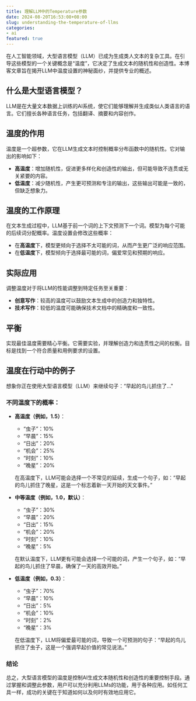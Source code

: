 ```yaml
---
title: 理解LLM中的Temperature参数
date: 2024-08-20T16:53:08+08:00
slug: understanding-the-temperature-of-llms
categories: 
- ai
featured: true
---
```

在人工智能领域，大型语言模型（LLM）已成为生成类人文本的复杂工具。在引导这些模型的一个关键概念是“温度”，它决定了生成文本的随机性和创造性。本博客文章旨在揭开LLM中温度设置的神秘面纱，并提供专业的概述。

<!--more-->

## 什么是大型语言模型？

LLM是在大量文本数据上训练的AI系统，使它们能够理解并生成类似人类语言的语言。它们擅长各种语言任务，包括翻译、摘要和内容创作。

## 温度的作用

温度是一个超参数，它在LLM生成文本时控制概率分布函数中的随机性。它对输出的影响如下：

- **高温度**：增加随机性，促进更多样化和创造性的输出，但可能导致不连贯或无关紧要的内容。
- **低温度**：减少随机性，产生更可预测和专注的输出，这些输出可能是一致的，但缺乏想象力。

## 温度的工作原理

在文本生成过程中，LLM基于前一个词的上下文预测下一个词。模型为每个可能的后续词分配概率。温度设置会修改这些概率：

- 在**高温度**下，模型更倾向于选择不太可能的词，从而产生更广泛的响应范围。
- 在**低温度**下，模型倾向于选择最可能的词，偏爱常见和预期的响应。

## 实际应用

调整温度对于将LLM的性能调整到特定任务至关重要：

- **创意写作**：较高的温度可以鼓励文本生成中的创造力和独特性。
- **技术写作**：较低的温度可能确保技术文档中的精确度和一致性。

## 平衡

实现最佳温度需要精心平衡。它需要实验，并理解创造力和连贯性之间的权衡。目标是找到一个符合质量和用例要求的设置。

## 温度在行动中的例子

想象你正在使用大型语言模型（LLM）来继续句子：“早起的鸟儿抓住了..."

### 不同温度下的概率：

- **高温度（例如，1.5）**：

  - “虫子”：10%
  - “早晨”：15%
  - “日出”：20%
  - “机会”：25%
  - “时刻”：10%
  - “晚星”：20%

  在高温度下，LLM可能会选择一个不常见的延续，生成一个句子，如：“早起的鸟儿抓住了晚星，这是一个标志着新一天开始的天文事件。”

- **中等温度（例如，1.0，默认）**：

  - “虫子”：30%
  - “早晨”：20%
  - “日出”：15%
  - “机会”：20%
  - “时刻”：10%
  - “晚星”：5%

  在默认温度下，LLM更有可能会选择一个可能的词，产生一个句子，如：“早起的鸟儿抓住了早晨，确保了一天的高效开始。”

- **低温度（例如，0.3）**：

  - “虫子”：70%
  - “早晨”：10%
  - “日出”：5%
  - “机会”：10%
  - “时刻”：2%
  - “晚星”：3%

  在低温度下，LLM将偏爱最可能的词，导致一个可预测的句子：“早起的鸟儿抓住了虫子，这是一个强调早起价值的常见说法。”

### 结论

总之，大型语言模型的温度是控制AI生成文本随机性和创造性的重要控制手段。通过掌握和调整此参数，用户可以充分利用LLMs的功能，用于各种应用。如任何工具一样，成功的关键在于知道如何以及何时有效地应用它。